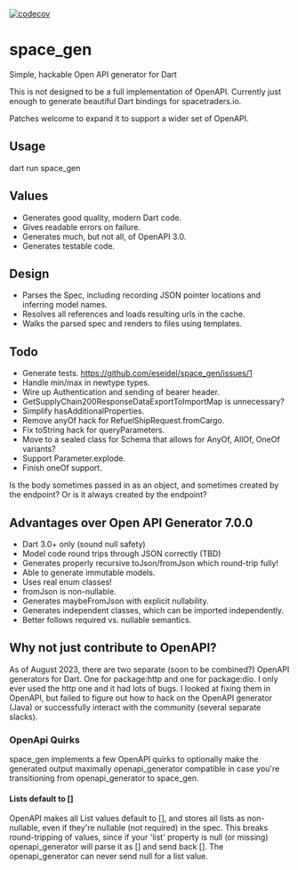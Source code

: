 [![codecov](https://codecov.io/gh/eseidel/space_gen/graph/badge.svg?token=nOnPSYpPXi)](https://codecov.io/gh/eseidel/space_gen)

# space_gen
Simple, hackable Open API generator for Dart

This is not designed to be a full implementation of OpenAPI.  Currently
just enough to generate beautiful Dart bindings for spacetraders.io.

Patches welcome to expand it to support a wider set of OpenAPI.

## Usage

dart run space_gen

## Values
* Generates good quality, modern Dart code.
* Gives readable errors on failure.
* Generates much, but not all, of OpenAPI 3.0.
* Generates testable code.

## Design
* Parses the Spec, including recording JSON pointer locations and inferring model names.
* Resolves all references and loads resulting urls in the cache.
* Walks the parsed spec and renders to files using templates.

## Todo
* Generate tests. https://github.com/eseidel/space_gen/issues/1
* Handle min/max in newtype types.
* Wire up Authentication and sending of bearer header.
* GetSupplyChain200ResponseDataExportToImportMap is unnecessary?
* Simplify hasAdditionalProperties.
* Remove anyOf hack for RefuelShipRequest.fromCargo.
* Fix toString hack for queryParameters.
* Move to a sealed class for Schema that allows for AnyOf, AllOf, OneOf variants?
* Support Parameter.explode.
* Finish oneOf support.

Is the body sometimes passed in as an object, and sometimes created by
the endpoint?  Or is it always created by the endpoint?


## Advantages over Open API Generator 7.0.0
* Dart 3.0+ only (sound null safety)
* Model code round trips through JSON correctly (TBD)
* Generates properly recursive toJson/fromJson which round-trip fully!
* Able to generate immutable models.
* Uses real enum classes!
* fromJson is non-nullable.
* Generates maybeFromJson with explicit nullability.
* Generates independent classes, which can be imported independently.
* Better follows required vs. nullable semantics.

## Why not just contribute to OpenAPI?

As of August 2023, there are two separate (soon to be combined?) OpenAPI
generators for Dart.  One for package:http and one for package:dio.  I only
ever used the http one and it had lots of bugs.  I looked at fixing them
in OpenAPI, but failed to figure out how to hack on the OpenAPI generator
(Java) or successfully interact with the community (several separate slacks).


### OpenApi Quirks

space_gen implements a few OpenAPI quirks to optionally make the generated
output maximally openapi_generator compatible in case you're transitioning
from openapi_generator to space_gen.

#### Lists default to []

OpenAPI makes all List values default to [], and stores all lists as
non-nullable, even if they're nullable (not required) in the spec.  This
breaks round-tripping of values, since if your 'list' property is null
(or missing) openapi_generator will parse it as [] and send back [].  The
openapi_generator can never send null for a list value.